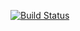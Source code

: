 [![Build Status](https://secure.travis-ci.org/jbrunton/better-js-core.png)](http://travis-ci.org/jbrunton/better-js-core)

